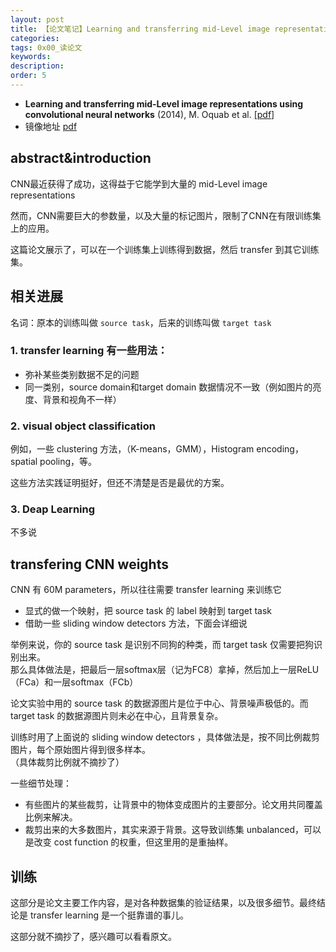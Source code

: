 ```yaml
---
layout: post
title: 【论文笔记】Learning and transferring mid-Level image representations CNN
categories:
tags: 0x00_读论文
keywords:
description:
order: 5
---
```



- **Learning and transferring mid-Level image representations using convolutional neural networks** (2014), M. Oquab et al. [[pdf]](http://www.cv-foundation.org/openaccess/content_cvpr_2014/papers/Oquab_Learning_and_Transferring_2014_CVPR_paper.pdf)
- 镜像地址 [pdf](https://github.com/guofei9987/pictures_for_blog/tree/master/papers)

## abstract&introduction
CNN最近获得了成功，这得益于它能学到大量的 mid-Level image representations  

然而，CNN需要巨大的参数量，以及大量的标记图片，限制了CNN在有限训练集上的应用。

这篇论文展示了，可以在一个训练集上训练得到数据，然后 transfer 到其它训练集。

## 相关进展
名词：原本的训练叫做 `source task`，后来的训练叫做 `target task`
### 1. transfer learning 有一些用法：
- 弥补某些类别数据不足的问题
- 同一类别，source domain和target domain 数据情况不一致（例如图片的亮度、背景和视角不一样）

### 2. visual object classification
例如，一些 clustering 方法，（K-means，GMM），Histogram encoding，spatial pooling，等。

这些方法实践证明挺好，但还不清楚是否是最优的方案。
### 3. Deap Learning
不多说

## transfering CNN weights
CNN 有 60M parameters，所以往往需要 transfer learning 来训练它

- 显式的做一个映射，把 source task 的 label 映射到 target task
- 借助一些 sliding window detectors 方法，下面会详细说


举例来说，你的 source task 是识别不同狗的种类，而 target task 仅需要把狗识别出来。  
那么具体做法是，把最后一层softmax层（记为FC8）拿掉，然后加上一层ReLU（FCa）和一层softmax（FCb）

论文实验中用的 source task 的数据源图片是位于中心、背景噪声极低的。而target task 的数据源图片则未必在中心，且背景复杂。

训练时用了上面说的 sliding window detectors ，具体做法是，按不同比例裁剪图片，每个原始图片得到很多样本。  
（具体裁剪比例就不摘抄了）  

一些细节处理：
- 有些图片的某些裁剪，让背景中的物体变成图片的主要部分。论文用共同覆盖比例来解决。
- 裁剪出来的大多数图片，其实来源于背景。这导致训练集 unbalanced，可以是改变 cost function 的权重，但这里用的是重抽样。

## 训练

这部分是论文主要工作内容，是对各种数据集的验证结果，以及很多细节。最终结论是 transfer learning 是一个挺靠谱的事儿。  

这部分就不摘抄了，感兴趣可以看看原文。
